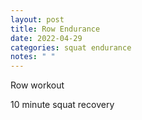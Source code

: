 ```yaml
---
layout: post
title: Row Endurance
date: 2022-04-29
categories: squat endurance
notes: " "
---
```

Row workout

10 minute squat recovery